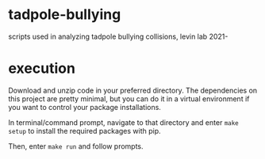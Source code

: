 # tadpole-bullying
scripts used in analyzing tadpole bullying collisions, levin lab 2021-

# execution
Download and unzip code in your preferred directory. The dependencies on this project are pretty minimal, but you can do it in a virtual environment if you want to control your package installations.

In terminal/command prompt, navigate to that directory and enter `make setup` to install the required packages with pip.

Then, enter `make run` and follow prompts.
